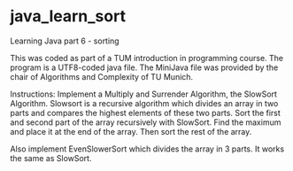 # java_learn_sort
Learning Java part 6 - sorting


This was coded as part of a TUM introduction in programming course.
The program is a UTF8-coded java file. The MiniJava file was provided by the chair of Algorithms and Complexity of TU Munich.

Instructions:
Implement a Multiply and Surrender Algorithm, the SlowSort Algorithm. 
Slowsort is a recursive algorithm which divides an array in two parts and compares the highest elements of these two parts. 
Sort the first and second part of the array recursively with SlowSort. Find the maximum and place it at the end of the array. Then sort the rest of the array.

Also implement EvenSlowerSort which divides the array in 3 parts. It works the same as SlowSort.
